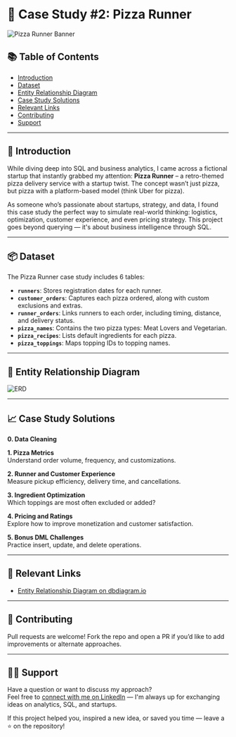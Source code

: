 # 🍕 Case Study #2: Pizza Runner

![Pizza Runner Banner](insert-image-link-here)

## 📚 Table of Contents

- [Introduction](#introduction)
- [Dataset](#dataset)
- [Entity Relationship Diagram](#entity-relationship-diagram)
- [Case Study Solutions](#case-study-solutions)
- [Relevant Links](#relevant-links)
- [Contributing](#contributing)
- [Support](#support)

---

## 🧠 Introduction

While diving deep into SQL and business analytics, I came across a fictional startup that instantly grabbed my attention: **Pizza Runner** – a retro-themed pizza delivery service with a startup twist. The concept wasn’t just pizza, but pizza with a platform-based model (think Uber for pizza).

As someone who’s passionate about startups, strategy, and data, I found this case study the perfect way to simulate real-world thinking: logistics, optimization, customer experience, and even pricing strategy. This project goes beyond querying — it's about business intelligence through SQL.

---

## 📦 Dataset

The Pizza Runner case study includes 6 tables:

- **`runners`**: Stores registration dates for each runner.
- **`customer_orders`**: Captures each pizza ordered, along with custom exclusions and extras.
- **`runner_orders`**: Links runners to each order, including timing, distance, and delivery status.
- **`pizza_names`**: Contains the two pizza types: Meat Lovers and Vegetarian.
- **`pizza_recipes`**: Lists default ingredients for each pizza.
- **`pizza_toppings`**: Maps topping IDs to topping names.

---

## 🔗 Entity Relationship Diagram

![ERD](insert-erd-image-link-here)

---

## 📈 Case Study Solutions

**0. Data Cleaning**

**1. Pizza Metrics**  
Understand order volume, frequency, and customizations.

**2. Runner and Customer Experience**  
Measure pickup efficiency, delivery time, and cancellations.

**3. Ingredient Optimization**  
Which toppings are most often excluded or added?

**4. Pricing and Ratings**  
Explore how to improve monetization and customer satisfaction.

**5. Bonus DML Challenges**  
Practice insert, update, and delete operations.

---

## 🔗 Relevant Links

- [Entity Relationship Diagram on dbdiagram.io](https://dbdiagram.io/)

---

## 🤝 Contributing

Pull requests are welcome! Fork the repo and open a PR if you’d like to add improvements or alternate approaches.

---

## 🙋‍♂️ Support

Have a question or want to discuss my approach?  
Feel free to [connect with me on LinkedIn](https://www.linkedin.com/in/officialdannyroque/) — I'm always up for exchanging ideas on analytics, SQL, and startups.

If this project helped you, inspired a new idea, or saved you time — leave a ⭐ on the repository!
